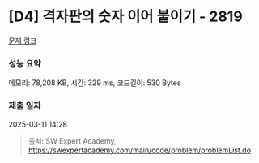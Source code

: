 # [D4] 격자판의 숫자 이어 붙이기 - 2819 

[문제 링크](https://swexpertacademy.com/main/code/problem/problemDetail.do?contestProbId=AV7I5fgqEogDFAXB) 

### 성능 요약

메모리: 78,208 KB, 시간: 329 ms, 코드길이: 530 Bytes

### 제출 일자

2025-03-11 14:28



> 출처: SW Expert Academy, https://swexpertacademy.com/main/code/problem/problemList.do